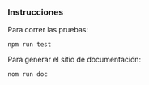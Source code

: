 ### Instrucciones

Para correr las pruebas:

    npm run test
     
Para generar el sitio de documentación:

    nom run doc
